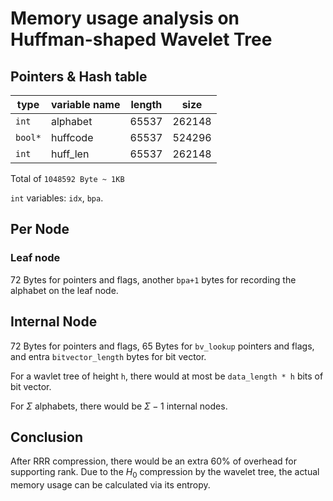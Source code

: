 # Memory usage analysis on Huffman-shaped Wavelet Tree

## Pointers & Hash table

| type    | variable name  | length   | size      |
|---------|----------------|----------|-----------|
| `int`   | alphabet       | 65537    | 262148    |
| `bool*` | huffcode       | 65537    | 524296    | 
| `int`   | huff_len       | 65537    | 262148    |

Total of `1048592 Byte ~ 1KB`

`int` variables: `idx`, `bpa`.

## Per Node

### Leaf node

72 Bytes for pointers and flags, another `bpa+1` bytes for recording the alphabet on the leaf node.  

## Internal Node

72 Bytes for pointers and flags, 65 Bytes for `bv_lookup` pointers and flags, and entra `bitvector_length` bytes for bit vector.

For a wavlet tree of height `h`, there would at most be `data_length * h` bits of bit vector. 

For $\Sigma$ alphabets, there would be $\Sigma - 1$ internal nodes.

## Conclusion

After RRR compression, there would be an extra 60% of overhead for supporting rank. Due to the $H_0$ compression by the wavelet tree, the actual memory usage can be calculated via its entropy.